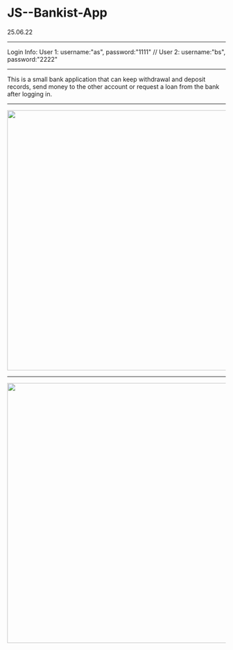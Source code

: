 # JS--Bankist-App
25.06.22

---

Login Info: User 1: username:"as", password:"1111" // User 2: username:"bs", password:"2222"

---

This is a small bank application that can keep withdrawal and deposit records, send money to the other account or request a loan from the bank after logging in.

---

<img width="600px" src="https://github.com/cptsprrw/JS--Bankist-App/blob/main/Bankist-screenshot.png?raw=true" />

---

<img width="600px" src="https://github.com/cptsprrw/JS--Bankist-App/blob/main/Bankist-flowchart.png?raw=true" />
